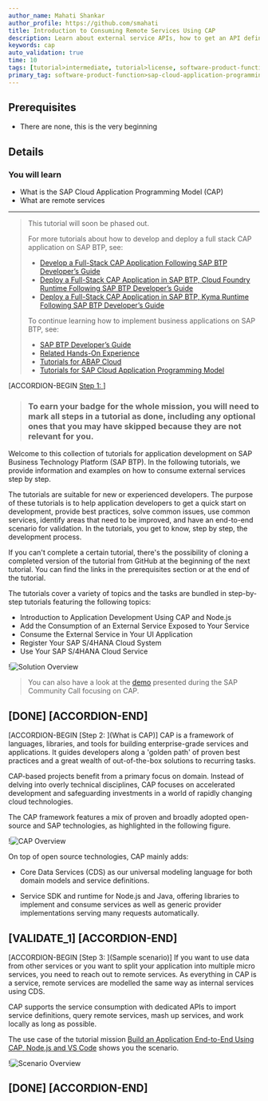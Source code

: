 ```yaml
---
author_name: Mahati Shankar
author_profile: https://github.com/smahati
title: Introduction to Consuming Remote Services Using CAP
description: Learn about external service APIs, how to get an API definition from the SAP API Business Hub, and how to import an API definition to your project.
keywords: cap
auto_validation: true
time: 10
tags: [tutorial>intermediate, tutorial>license, software-product-function>sap-cloud-application-programming-model, programming-tool>node-js, software-product>sap-business-technology-platform, software-product>sap-api-management, software-product>sap-hana-cloud, software-product>sap-s-4hana-cloud]
primary_tag: software-product-function>sap-cloud-application-programming-model
---
```


## Prerequisites
 - There are none, this is the very beginning

## Details
### You will learn
 - What is the SAP Cloud Application Programming Model (CAP)
 - What are remote services

---
> This tutorial will soon be phased out. 
> 
> For more tutorials about how to develop and deploy a full stack CAP application on SAP BTP, see:
>
> - [Develop a Full-Stack CAP Application Following SAP BTP Developer’s Guide](https://developers.sap.com/group.cap-application-full-stack.html)
> - [Deploy a Full-Stack CAP Application in SAP BTP, Cloud Foundry Runtime Following SAP BTP Developer’s Guide](https://developers.sap.com/group.deploy-full-stack-cap-application.html)
> - [Deploy a Full-Stack CAP Application in SAP BTP, Kyma Runtime Following SAP BTP Developer’s Guide](https://developers.sap.com/group.deploy-full-stack-cap-kyma-runtime.html)
>
> To continue learning how to implement business applications on SAP BTP, see:
>
> - [SAP BTP Developer’s Guide](https://help.sap.com/docs/btp/btp-developers-guide/what-is-btp-developers-guide?version=Cloud&locale=en-US)
> - [Related Hands-On Experience](https://help.sap.com/docs/btp/btp-developers-guide/related-hands-on-experience?version=Cloud&locale=en-US)
> - [Tutorials for ABAP Cloud](https://help.sap.com/docs/btp/btp-developers-guide/tutorials-for-abap-cloud?version=Cloud&locale=en-US)
> - [Tutorials for SAP Cloud Application Programming Model](https://help.sap.com/docs/btp/btp-developers-guide/tutorials-for-sap-cloud-application-programming-model?version=Cloud&locale=en-US)

[ACCORDION-BEGIN [Step 1: ](Overview)]
> ### To earn your badge for the whole mission, you will need to mark all steps in a tutorial as done, including any optional ones that you may have skipped because they are not relevant for you.

Welcome to this collection of tutorials for application development on SAP Business Technology Platform (SAP BTP). In the following tutorials, we provide information and examples on how to consume external services step by step.

The tutorials are suitable for new or experienced developers. The purpose of these tutorials is to help application developers to get a quick start on development, provide best practices, solve common issues, use common services, identify areas that need to be improved, and have an end-to-end scenario for validation. In the tutorials, you get to know, step by step, the development process.

If you can't complete a certain tutorial, there's the possibility of cloning a completed version of the tutorial from GitHub at the beginning of the next tutorial. You can find the links in the prerequisites section or at the end of the tutorial.

The tutorials cover a variety of topics and the tasks are bundled in step-by-step tutorials featuring the following topics:

- Introduction to Application Development Using CAP and Node.js
- Add the Consumption of an External Service Exposed to Your Service
- Consume the External Service in Your UI Application
- Register Your SAP S/4HANA Cloud System
- Use Your SAP S/4HANA Cloud Service

!![Solution Overview](solution_overview.png)

> You can also have a look at the [demo](https://youtu.be/OQVUkCs7mzY?t=1819) presented during the SAP Community Call focusing on CAP.



[DONE]
[ACCORDION-END]
---
[ACCORDION-BEGIN [Step 2: ](What is CAP)]
CAP is a framework of languages, libraries, and tools for building enterprise-grade services and applications. It guides developers along a 'golden path' of proven best practices and a great wealth of out-of-the-box solutions to recurring tasks.

CAP-based projects benefit from a primary focus on domain. Instead of delving into overly technical disciplines, CAP focuses on accelerated development and safeguarding investments in a world of rapidly changing cloud technologies.

The CAP framework features a mix of proven and broadly adopted open-source and SAP technologies, as highlighted in the following figure.

!![CAP Overview](cap_overview.png)

On top of open source technologies, CAP mainly adds:

- Core Data Services (CDS) as our universal modeling language for both domain models and service definitions.

- Service SDK and runtime for Node.js and Java, offering libraries to implement and consume services as well as generic provider implementations serving many requests automatically.

[VALIDATE_1]
[ACCORDION-END]
---
[ACCORDION-BEGIN [Step 3: ](Sample scenario)]
If you want to use data from other services or you want to split your application into multiple micro services, you need to reach out to remote services. As everything in CAP is a service, remote services are modelled the same way as internal services using CDS.

CAP supports the service consumption with dedicated APIs to import service definitions, query remote services, mash up services, and work locally as long as possible.

The use case of the tutorial mission [Build an Application End-to-End Using CAP, Node.js and VS Code](mission.btp-application-cap-e2e) shows you the scenario.

!![Scenario Overview](ext-service-scenario.png)

[DONE]
[ACCORDION-END]
---